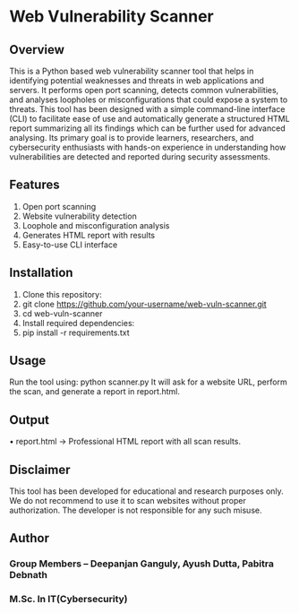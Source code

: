 # Web Vulnerability Scanner

## Overview
This is a Python based web vulnerability scanner tool that helps in identifying potential weaknesses and threats in web applications and servers. It performs open port scanning, detects common vulnerabilities, and analyses loopholes or misconfigurations that could expose a system to threats. This tool has been designed with a simple command-line interface (CLI) to facilitate ease of use and automatically generate a structured HTML report summarizing all its findings which can be further used for advanced analysing. Its primary goal is to provide learners, researchers, and cybersecurity enthusiasts with hands-on experience in understanding how vulnerabilities are detected and reported during security assessments.

## Features
1. Open port scanning
2. Website vulnerability detection
3. Loophole and misconfiguration analysis
4. Generates HTML report with results
5. Easy-to-use CLI interface

## Installation
1.	Clone this repository:
2.	git clone https://github.com/your-username/web-vuln-scanner.git
3.	cd web-vuln-scanner
4.	Install required dependencies:
5.	pip install -r requirements.txt

## Usage
Run the tool using:
python scanner.py
It will ask for a website URL, perform the scan, and generate a report in report.html.

## Output
•	report.html → Professional HTML report with all scan results.

## Disclaimer
This tool has been developed for educational and research purposes only. We do not recommend to use it to scan websites without proper authorization. The developer is not responsible for any such misuse.

## Author
### Group Members – Deepanjan Ganguly, Ayush Dutta, Pabitra Debnath
### M.Sc. In IT(Cybersecurity)






